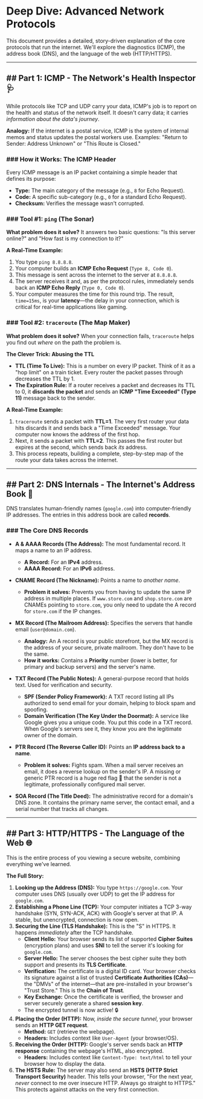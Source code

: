 # Deep Dive: Advanced Network Protocols

This document provides a detailed, story-driven explanation of the core protocols that run the internet. We'll explore the diagnostics (ICMP), the address book (DNS), and the language of the web (HTTP/HTTPS).

---

## ## Part 1: ICMP - The Network's Health Inspector 🩺

While protocols like TCP and UDP carry your data, ICMP's job is to report on the health and status of the network itself. It doesn't carry data; it carries *information about the data's journey*.

**Analogy:** If the internet is a postal service, ICMP is the system of internal memos and status updates the postal workers use. Examples: "Return to Sender: Address Unknown" or "This Route is Closed."

### ### How it Works: The ICMP Header

Every ICMP message is an IP packet containing a simple header that defines its purpose:
* **Type:** The main category of the message (e.g., `8` for Echo Request).
* **Code:** A specific sub-category (e.g., `0` for a standard Echo Request).
* **Checksum:** Verifies the message wasn't corrupted.

### ### Tool #1: `ping` (The Sonar)

**What problem does it solve?** It answers two basic questions: "Is this server online?" and "How fast is my connection to it?"

**A Real-Time Example:**
1.  You type `ping 8.8.8.8`.
2.  Your computer builds an **ICMP Echo Request** (`Type 8, Code 0`).
3.  This message is sent across the internet to the server at `8.8.8.8`.
4.  The server receives it and, as per the protocol rules, immediately sends back an **ICMP Echo Reply** (`Type 0, Code 0`).
5.  Your computer measures the time for this round trip. The result, `time=15ms`, is your **latency**—the delay in your connection, which is critical for real-time applications like gaming.

### ### Tool #2: `traceroute` (The Map Maker)

**What problem does it solve?** When your connection fails, `traceroute` helps you find out *where* on the path the problem is.

**The Clever Trick: Abusing the TTL**
* **TTL (Time To Live):** This is a number on every IP packet. Think of it as a "hop limit" on a train ticket. Every router the packet passes through decreases the TTL by 1.
* **The Expiration Rule:** If a router receives a packet and decreases its TTL to 0, it **discards the packet** and sends an **ICMP "Time Exceeded" (Type 11)** message back to the sender.

**A Real-Time Example:**
1.  `traceroute` sends a packet with **TTL=1**. The very first router your data hits discards it and sends back a "Time Exceeded" message. Your computer now knows the address of the first hop.
2.  Next, it sends a packet with **TTL=2**. This passes the first router but expires at the second, which sends back *its* address.
3.  This process repeats, building a complete, step-by-step map of the route your data takes across the internet.

---

## ## Part 2: DNS Internals - The Internet's Address Book 📖

DNS translates human-friendly names (`google.com`) into computer-friendly IP addresses. The entries in this address book are called **records**.

### ### The Core DNS Records

* **A & AAAA Records (The Address):** The most fundamental record. It maps a name to an IP address.
    * **A Record:** For an **IPv4** address.
    * **AAAA Record:** For an **IPv6** address.

* **CNAME Record (The Nickname):** Points a name to *another name*.
    * **Problem it solves:** Prevents you from having to update the same IP address in multiple places. If `www.store.com` and `shop.store.com` are CNAMEs pointing to `store.com`, you only need to update the A record for `store.com` if the IP changes.

* **MX Record (The Mailroom Address):** Specifies the servers that handle email (`user@domain.com`).
    * **Analogy:** An A record is your public storefront, but the MX record is the address of your secure, private mailroom. They don't have to be the same.
    * **How it works:** Contains a **Priority** number (lower is better, for primary and backup servers) and the server's name.

* **TXT Record (The Public Notes):** A general-purpose record that holds text. Used for verification and security.
    * **SPF (Sender Policy Framework):** A TXT record listing all IPs authorized to send email for your domain, helping to block spam and spoofing.
    * **Domain Verification (The Key Under the Doormat):** A service like Google gives you a unique code. You put this code in a TXT record. When Google's servers see it, they know you are the legitimate owner of the domain.

* **PTR Record (The Reverse Caller ID):** Points an **IP address back to a name**.
    * **Problem it solves:** Fights spam. When a mail server receives an email, it does a reverse lookup on the sender's IP. A missing or generic PTR record is a huge red flag 🚩 that the sender is not a legitimate, professionally configured mail server.

* **SOA Record (The Title Deed):** The administrative record for a domain's DNS zone. It contains the primary name server, the contact email, and a serial number that tracks all changes.

---

## ## Part 3: HTTP/HTTPS - The Language of the Web 🌐

This is the entire process of you viewing a secure website, combining everything we've learned.

**The Full Story:**
1.  **Looking up the Address (DNS):** You type `https://google.com`. Your computer uses DNS (usually over UDP) to get the IP address for `google.com`.
2.  **Establishing a Phone Line (TCP):** Your computer initiates a TCP 3-way handshake (SYN, SYN-ACK, ACK) with Google's server at that IP. A stable, but unencrypted, connection is now open.
3.  **Securing the Line (TLS Handshake):** This is the "S" in HTTPS. It happens *immediately* after the TCP handshake.
    * **Client Hello:** Your browser sends its list of supported **Cipher Suites** (encryption plans) and uses **SNI** to tell the server it's looking for `google.com`.
    * **Server Hello:** The server chooses the best cipher suite they both support and presents its **TLS Certificate**.
    * **Verification:** The certificate is a digital ID card. Your browser checks its signature against a list of trusted **Certificate Authorities (CAs)**—the "DMVs" of the internet—that are pre-installed in your browser's "Trust Store." This is the **Chain of Trust**. 
    * **Key Exchange:** Once the certificate is verified, the browser and server securely generate a shared **session key**.
    * The encrypted tunnel is now active! 🔒
4.  **Placing the Order (HTTP):** Now, *inside the secure tunnel*, your browser sends an **HTTP GET request**.
    * **Method:** `GET` (retrieve the webpage).
    * **Headers:** Includes context like `User-Agent` (your browser/OS).
5.  **Receiving the Order (HTTP):** Google's server sends back an **HTTP response** containing the webpage's HTML, also encrypted.
    * **Headers:** Includes context like `Content-Type: text/html` to tell your browser how to display the data.
6.  **The HSTS Rule:** The server may also send an **HSTS (HTTP Strict Transport Security)** header. This tells your browser, "For the next year, *never* connect to me over insecure HTTP. Always go straight to HTTPS." This protects against attacks on the very first connection.
